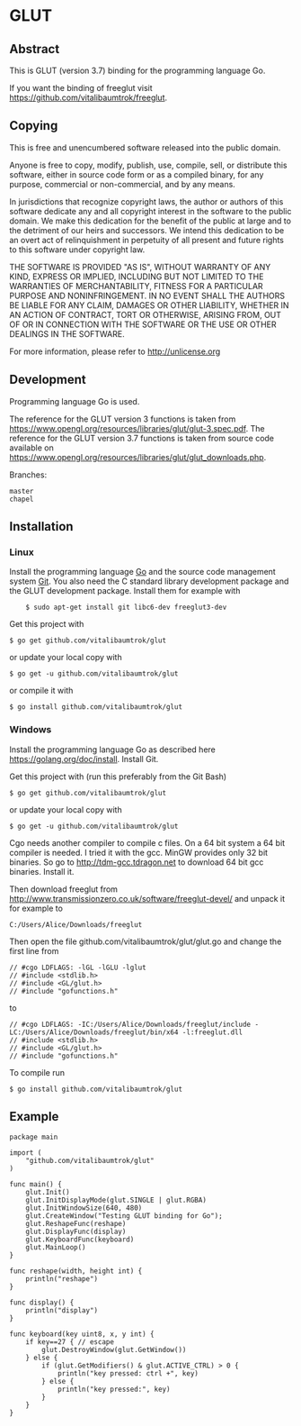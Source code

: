 # GLUT

## Abstract
This is GLUT (version 3.7) binding for the programming language Go.

If you want the binding of freeglut visit <https://github.com/vitalibaumtrok/freeglut>.

## Copying
This is free and unencumbered software released into the public domain.

Anyone is free to copy, modify, publish, use, compile, sell, or
distribute this software, either in source code form or as a compiled
binary, for any purpose, commercial or non-commercial, and by any
means.

In jurisdictions that recognize copyright laws, the author or authors
of this software dedicate any and all copyright interest in the
software to the public domain. We make this dedication for the benefit
of the public at large and to the detriment of our heirs and
successors. We intend this dedication to be an overt act of
relinquishment in perpetuity of all present and future rights to this
software under copyright law.

THE SOFTWARE IS PROVIDED "AS IS", WITHOUT WARRANTY OF ANY KIND,
EXPRESS OR IMPLIED, INCLUDING BUT NOT LIMITED TO THE WARRANTIES OF
MERCHANTABILITY, FITNESS FOR A PARTICULAR PURPOSE AND NONINFRINGEMENT.
IN NO EVENT SHALL THE AUTHORS BE LIABLE FOR ANY CLAIM, DAMAGES OR
OTHER LIABILITY, WHETHER IN AN ACTION OF CONTRACT, TORT OR OTHERWISE,
ARISING FROM, OUT OF OR IN CONNECTION WITH THE SOFTWARE OR THE USE OR
OTHER DEALINGS IN THE SOFTWARE.

For more information, please refer to <http://unlicense.org>

## Development
Programming language Go is used.

The reference for the GLUT version 3 functions is taken from <https://www.opengl.org/resources/libraries/glut/glut-3.spec.pdf>. The reference for the GLUT version 3.7 functions is taken from source code available on <https://www.opengl.org/resources/libraries/glut/glut_downloads.php>.

Branches:

	master
	chapel

## Installation

### Linux
Install the programming language [Go](https://golang.org/doc/install) and
the source code management system [Git](https://git-scm.com/book/en/v2/Getting-Started-Installing-Git).
You also need the C standard library development package and the GLUT development package. Install them for example with

        $ sudo apt-get install git libc6-dev freeglut3-dev

Get this project with

	$ go get github.com/vitalibaumtrok/glut

or update your local copy with

	$ go get -u github.com/vitalibaumtrok/glut

or compile it with

	$ go install github.com/vitalibaumtrok/glut

### Windows
Install the programming language Go as described here <https://golang.org/doc/install>. Install Git.

Get this project with (run this preferably from the Git Bash)

	$ go get github.com/vitalibaumtrok/glut

or update your local copy with

	$ go get -u github.com/vitalibaumtrok/glut

Cgo needs another compiler to compile c files. On a 64 bit system a 64 bit compiler is needed. I tried it with the gcc. MinGW provides only 32 bit binaries. So go to <http://tdm-gcc.tdragon.net> to download 64 bit gcc binaries. Install it.

Then download freeglut from <http://www.transmissionzero.co.uk/software/freeglut-devel/> and unpack it for example to

	C:/Users/Alice/Downloads/freeglut

Then open the file github.com/vitalibaumtrok/glut/glut.go and change the first line from

	// #cgo LDFLAGS: -lGL -lGLU -lglut
	// #include <stdlib.h>
	// #include <GL/glut.h>
	// #include "gofunctions.h"

to

	// #cgo LDFLAGS: -IC:/Users/Alice/Downloads/freeglut/include -LC:/Users/Alice/Downloads/freeglut/bin/x64 -l:freeglut.dll
	// #include <stdlib.h>
	// #include <GL/glut.h>
	// #include "gofunctions.h"

To compile run

	$ go install github.com/vitalibaumtrok/glut

## Example

	package main

	import (
		"github.com/vitalibaumtrok/glut"
	)

	func main() {
		glut.Init()
		glut.InitDisplayMode(glut.SINGLE | glut.RGBA)
		glut.InitWindowSize(640, 480)
		glut.CreateWindow("Testing GLUT binding for Go");
		glut.ReshapeFunc(reshape)
		glut.DisplayFunc(display)
		glut.KeyboardFunc(keyboard)
		glut.MainLoop()
	}

	func reshape(width, height int) {
		println("reshape")
	}

	func display() {
		println("display")
	}

	func keyboard(key uint8, x, y int) {
		if key==27 { // escape
			glut.DestroyWindow(glut.GetWindow())
		} else {
			if (glut.GetModifiers() & glut.ACTIVE_CTRL) > 0 {
				println("key pressed: ctrl +", key)
			} else {
				println("key pressed:", key)
			}
		}
	}
